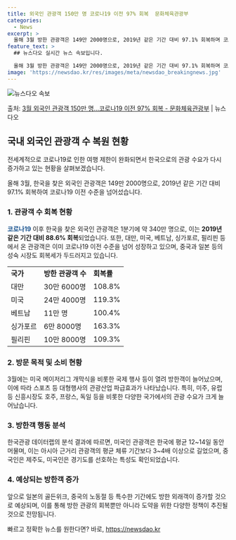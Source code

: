 ```yaml
---
title: 외국인 관광객 150만 명 코로나19 이전 97% 회복  문화체육관광부
categories:
  - News
excerpt: >
  올해 3월 방한 관광객은 149만 2000명으로, 2019년 같은 기간 대비 97.1% 회복하며 코로나19 …
feature_text: >
  ## 뉴스다오 실시간 뉴스 속보입니다.

  올해 3월 방한 관광객은 149만 2000명으로, 2019년 같은 기간 대비 97.1% 회복하며 코로나19 …
image: 'https://newsdao.kr/res/images/meta/newsdao_breakingnews.jpg'
---
```


![뉴스다오 속보](https://newsdao.kr/res/images/meta/newsdao_breakingnews.jpg)

<p>출처: <a href="https://newsdao.kr/3694" rel="dofollow">3월 외국인 관광객 150만 명…코로나19 이전 97% 회복 - 문화체육관광부</a> | 뉴스다오</p>

<h2 data-ke-size="size26">국내 외국인 관광객 수 복원 현황</h2>
전세계적으로 코로나19로 인한 여행 제한이 완화되면서 한국으로의 관광 수요가 다시 증가하고 있는 현황을 살펴보겠습니다.

<p data-ke-size="size16">올해 3월, 한국을 찾은 외국인 관광객은 149만 2000명으로, 2019년 같은 기간 대비 97.1% 회복하여 코로나19 이전 수준을 넘어섰습니다.</p>

<h3>1. 관광객 수 회복 현황</h3>
<b><span style="color: #1a5490;">코로나19</span></b> 이후 한국을 찾은 외국인 관광객은 1분기에 약 340만 명으로, 이는 <b>2019년 같은 기간 대비 88.6% 회복</b>되었습니다. 또한, 대만, 미국, 베트남, 싱가포르, 필리핀 등에서 온 관광객은 이미 코로나19 이전 수준을 넘어 성장하고 있으며, 중국과 일본 등의 성숙 시장도 회복세가 두드러지고 있습니다.

<table>
    <tr>
        <td><b>국가</b></td>
        <td><b>방한 관광객 수</b></td>
        <td><b>회복률</b></td>
    </tr>
    <tr>
        <td>대만</td>
        <td>30만 6000명</td>
        <td>108.8%</td>
    </tr>
    <tr>
        <td>미국</td>
        <td>24만 4000명</td>
        <td>119.3%</td>
    </tr>
    <tr>
        <td>베트남</td>
        <td>11만 명</td>
        <td>100.4%</td>
    </tr>
    <tr>
        <td>싱가포르</td>
        <td>6만 8000명</td>
        <td>163.3%</td>
    </tr>
    <tr>
        <td>필리핀</td>
        <td>10만 8000명</td>
        <td>109.3%</td>
    </tr>
</table>

<h3>2. 방문 목적 및 소비 현황</h3>
3월에는 미국 메이저리그 개막식을 비롯한 국제 행사 등이 열려 방한객이 늘어났으며, 이에 따라 스포츠 등 대형행사의 관광산업 파급효과가 나타났습니다. 특히, 미주, 유럽 등 신흥시장도 호주, 프랑스, 독일 등을 비롯한 다양한 국가에서의 관광 수요가 크게 늘어났습니다.

<h3>3. 방한객 행동 분석</h3>
한국관광 데이터랩의 분석 결과에 따르면, 미국인 관광객은 한국에 평균 12~14일 동안 머물며, 이는 아시아 근거리 관광객의 평균 체류 기간보다 3~4배 이상으로 길었으며, 중국인은 제주도, 미국인은 경기도를 선호하는 특성도 확인되었습니다.

<h3>4. 예상되는 방한객 증가</h3>
앞으로 일본의 골든위크, 중국의 노동절 등 특수한 기간에도 방한 외래객이 증가할 것으로 예상되며, 이를 통해 방한 관광의 회복뿐만 아니라 도약을 위한 다양한 정책이 추진될 것으로 전망됩니다. 

빠르고 정확한 뉴스를 원한다면? 바로, <a href="https://newsdao.kr" rel="dofollow">https://newsdao.kr</a>


